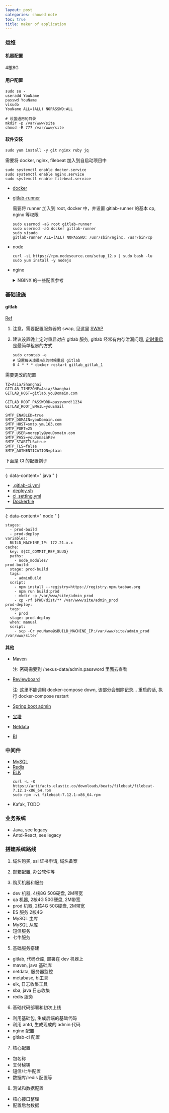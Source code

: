 ```yaml
---
layout: post
categories: showed note
toc: true
title: maker of application
---
```


### 运维
#### 机器配置
4核8G

#### 用户配置
```
sudo su -
useradd YouName
passwd YouName
visudo
YouName ALL=(ALL) NOPASSWD:ALL

# 设置通用的目录
mkdir -p /var/www/site
chmod -R 777 /var/www/site
```

#### 软件安装
```
sudo yum install -y git nginx ruby jq
```

需要将 docker, nginx, filebeat 加入到自启动项目中

```
sudo systemctl enable docker.service
sudo systemctl enable nginx.service
sudo systemctl enable filebeat.service
```

- [docker](https://docs.docker.com/engine/install/centos/)
- [gitlab-runner](https://docs.gitlab.com/runner/install/linux-repository.html)

    需要将 runner 加入到 root, docker 中，并设置 gitlab-runner 的基本 cp, nginx 等权限

    ```
    sudo usermod -aG root gitlab-runner
    sudo usermod -aG docker gitlab-runner
    sudo visudo
    gitlab-runner ALL=(ALL) NOPASSWD: /usr/sbin/nginx, /usr/bin/cp
    ```

- node
    ```
    curl -sL https://rpm.nodesource.com/setup_12.x | sudo bash -lu
    sudo yum install -y nodejs
    ```
- nginx
    <details>
    <summary  markdown="0">
    NGINX 的一些配置参考
    </summary>
    静态文件

    ```
    server {
        listen 80;

        proxy_set_header X-Real-IP $remote_addr;
        proxy_set_header Host $host;

        server_name admin.exmaple.com;

        client_max_body_size 200M;

        root /var/www/site/admin_dev;
        location / {
          index index.html index.htm;
          try_files $uri /index.html;
        }

        gzip on;
        gzip_buffers 32 4K;
        gzip_comp_level 6;
        gzip_min_length 100;
        gzip_types application/javascript text/css text/xml;
        gzip_disable "MSIE [1-6]\.";
        gzip_vary on;
    }
    ```

    SSL

    ```
    server {
        listen 443 ssl;

        server_name api0.exmaple.com;
        ## 这个文件需要放在 /etc/nginx 的目录下
        ssl_certificate 1_api0.exmaple.com_bundle.crt;
        ssl_certificate_key 2_api0.exmaple.com.key;
        ssl_session_timeout 5m;
        ssl_protocols TLSv1 TLSv1.1 TLSv1.2;
        ssl_ciphers ECDHE-RSA-AES128-GCM-SHA256:HIGH:!aNULL:!MD5:!RC4:!DHE;
        ssl_prefer_server_ciphers on;

        proxy_set_header X-Real-IP $remote_addr;
        proxy_set_header Host $host;

        client_max_body_size 100M;

        location / {
          proxy_pass http://127.0.0.1:8888;
        }
    }
    ```

    负载均衡

    ```
    upstream java_prod_server {
      server 127.0.0.1:8880;
      server 127.0.0.1:8881;
    }
    ```

    重定向

    ```
    server {
      listen 80;

      server_name admin.exmaple.com;

      return 301 https://admin.exmaple.com$request_uri;
    }
    ```

    Nginx的简单鉴权

    [Ref](https://docs.nginx.com/nginx/admin-guide/security-controls/configuring-http-basic-authentication/)

    ```
    sudo yum install httpd-tools
    sudo htpasswd -c /etc/nginx/.htpasswd user1
    cat /etc/nginx/.htpasswd

    Nginx 中的配置
    location /api {
        auth_basic           "admin area";
        auth_basic_user_file /etc/nginx/.htpasswd;
    }
    ```

    </details>

### 基础设施
#### gitlab
[Ref](https://github.com/jl-borges/docker-gitlab)

1. 注意，需要配置服务器的 swap, 见这里 [SWAP](https://docs.gitlab.com/omnibus/settings/memory_constrained_envs.html)
2. 建议设置晚上定时重启对应 gitlab 服务, gitlab 经常有内存泄漏问题, [定时重启](https://crontab.guru/#0_*_*_*) 是最简单粗暴的方式

      ```
      sudo crontab -e
      # 设置每天凌晨4点的时候重启 gitlab
      0 4 * * * docker restart gitlab_gitlab_1
      ```

需要更改的配置


```
TZ=Asia/Shanghai
GITLAB_TIMEZONE=Asia/Shanghai
GITLAB_HOST=gitlab.youDomain.com

GITLAB_ROOT_PASSWORD=password!1234
GITLAB_ROOT_EMAIL=youEmail

SMTP_ENABLED=true
SMTP_DOMAIN=youDomain.com
SMTP_HOST=smtp.ym.163.com
SMTP_PORT=25
SMTP_USER=noreply@youDomain.com
SMTP_PASS=youDomainPsw
SMTP_STARTTLS=true
SMTP_TLS=false
SMTP_AUTHENTICATION=plain
```

下面是 CI 的配置例子

--------
{: data-content=" java " }

- [.gitlab-ci.yml](https://github.com/jl-borges/maker/blob/main/java/.gitlab-ci.yml)
- [deploy.sh](https://github.com/jl-borges/maker/blob/main/java/deploy.sh)
- [ci_setting.yml](https://github.com/jl-borges/maker/blob/main/java/ci_settings.xml)
- [Dockerfile](https://github.com/jl-borges/maker/blob/main/java/Dockerfile)

--------
{: data-content=" node " }

```
stages:
  - prod-build
  - prod-deploy
variables:
  BUILD_MACHINE_IP: 172.21.x.x
cache:
  key: ${CI_COMMIT_REF_SLUG}
  paths:
    - node_modules/
prod-build:
  stage: prod-build
  tags:
    - adminBuild
  script:
    - npm install --registry=https://registry.npm.taobao.org
    - npm run build:prod
    - mkdir -p /var/www/site/admin_prod
    - cp -rf $PWD/dist/** /var/www/site/admin_prod
prod-deploy:
  tags:
    - prod
  stage: prod-deploy
  when: manual
  script:
    - scp -Cr youName@$BUILD_MACHINE_IP:/var/www/site/admin_prod /var/www/site/
```

#### 其他

- [Maven](https://github.com/jl-borges/maker/blob/main/maven/docker-compose.yml)


  注: 密码需要到 /nexus-data/admin.password 里面去查看

- [Reviewboard](https://github.com/jl-borges/docker-reviewboard)

  注: 这里不能调用 docker-compose down, 该部分会删除记录... 重启的话, 执行 docker-compose restart

- [Spring boot admin](https://github.com/jl-borges/spring-boot-admin)

- [宝塔](https://github.com/jl-borges/baota?organization=jl-borges&organization=jl-borges)

- [Netdata](https://github.com/jl-borges/netdata)

- [BI](https://github.com/jl-borges/metabase)

### 中间件
- [MySQL](https://github.com/jl-borges/maker/blob/main/mysql/docker-compose.yml)
- [Redis](https://github.com/jl-borges/maker/blob/main/redis/docker-compose.yml)
- [ELK](https://github.com/jl-borges/docker-elk)
    ```
    curl -L -O https://artifacts.elastic.co/downloads/beats/filebeat/filebeat-7.12.1-x86_64.rpm
    sudo rpm -vi filebeat-7.12.1-x86_64.rpm
    ```
- Kafak, TODO

### 业务系统
- Java, see legacy
- Antd-React, see legacy

### 搭建系统路线
1. 域名购买, ssl 证书申请, 域名备案

2. 邮箱配置, 办公软件等

4. 购买机器和服务
  - dev 机器, 4核8G 50G硬盘, 2M带宽
  - qa 机器, 2核4G 50G硬盘, 2M带宽
  - prod 机器, 2核4G 50G硬盘, 2M带宽
  - ES 服务 2核4G
  - MySQL 主库
  - MySQL 从库
  - 短信服务
  - 七牛服务

5. 基础服务搭建
  - gitlab, 代码仓库, 部署在 dev 机器上
  - maven, java 基础库
  - netdata, 服务器监控
  - metabase, bi工具
  - elk, 日志收集工具
  - sba, java 日志收集
  - redis 服务

6. 基础代码部署和初次上线
  - 利用基础包, 生成后端的基础代码
  - 利用 antd, 生成现成的 admin 代码
  - nginx 配置
  - gitlab-ci 配置

7. 核心配置
  - 包名称
  - 支付秘钥
  - 短信/七牛配置
  - 数据库/redis 配置等

8. 测试和数据配置
  - 核心接口整理
  - 配置后台数据
